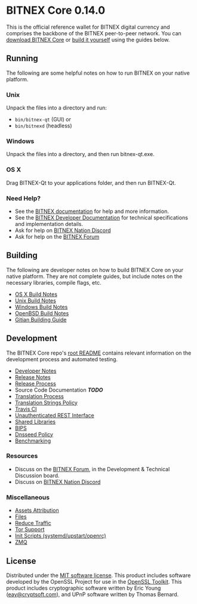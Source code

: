 BITNEX Core 0.14.0
=====================

This is the official reference wallet for BITNEX digital currency and comprises the backbone of the BITNEX peer-to-peer network. You can [download BITNEX Core](https://www.bitnex.org/downloads/) or [build it yourself](#building) using the guides below.

Running
---------------------
The following are some helpful notes on how to run BITNEX on your native platform.

### Unix

Unpack the files into a directory and run:

- `bin/bitnex-qt` (GUI) or
- `bin/bitnexd` (headless)

### Windows

Unpack the files into a directory, and then run bitnex-qt.exe.

### OS X

Drag BITNEX-Qt to your applications folder, and then run BITNEX-Qt.

### Need Help?

* See the [BITNEX documentation](https://docs.bitnex.org)
for help and more information.
* See the [BITNEX Developer Documentation](https://bitnex-docs.github.io/) 
for technical specifications and implementation details.
* Ask for help on [BITNEX Nation Discord](http://bitnexchat.org)
* Ask for help on the [BITNEX Forum](https://bitnex.org/forum)

Building
---------------------
The following are developer notes on how to build BITNEX Core on your native platform. They are not complete guides, but include notes on the necessary libraries, compile flags, etc.

- [OS X Build Notes](build-osx.md)
- [Unix Build Notes](build-unix.md)
- [Windows Build Notes](build-windows.md)
- [OpenBSD Build Notes](build-openbsd.md)
- [Gitian Building Guide](gitian-building.md)

Development
---------------------
The BITNEX Core repo's [root README](/README.md) contains relevant information on the development process and automated testing.

- [Developer Notes](developer-notes.md)
- [Release Notes](release-notes.md)
- [Release Process](release-process.md)
- Source Code Documentation ***TODO***
- [Translation Process](translation_process.md)
- [Translation Strings Policy](translation_strings_policy.md)
- [Travis CI](travis-ci.md)
- [Unauthenticated REST Interface](REST-interface.md)
- [Shared Libraries](shared-libraries.md)
- [BIPS](bips.md)
- [Dnsseed Policy](dnsseed-policy.md)
- [Benchmarking](benchmarking.md)

### Resources
* Discuss on the [BITNEX Forum](https://bitnex.org/forum), in the Development & Technical Discussion board.
* Discuss on [BITNEX Nation Discord](http://bitnexchat.org)

### Miscellaneous
- [Assets Attribution](assets-attribution.md)
- [Files](files.md)
- [Reduce Traffic](reduce-traffic.md)
- [Tor Support](tor.md)
- [Init Scripts (systemd/upstart/openrc)](init.md)
- [ZMQ](zmq.md)

License
---------------------
Distributed under the [MIT software license](/COPYING).
This product includes software developed by the OpenSSL Project for use in the [OpenSSL Toolkit](https://www.openssl.org/). This product includes
cryptographic software written by Eric Young ([eay@cryptsoft.com](mailto:eay@cryptsoft.com)), and UPnP software written by Thomas Bernard.
